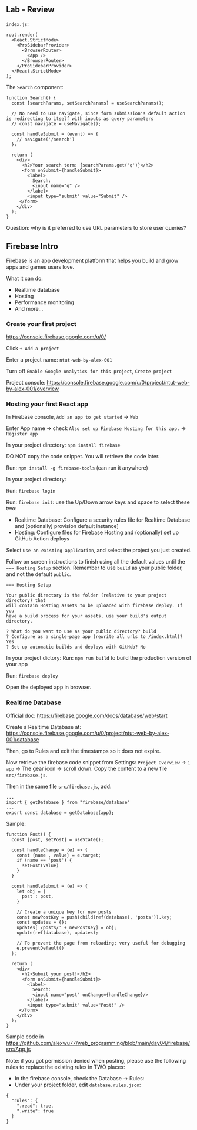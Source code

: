 ## Lab - Review

`index.js`:

```
root.render(
  <React.StrictMode>
    <ProSidebarProvider>
      <BrowserRouter>
        <App />
      </BrowserRouter>
    </ProSidebarProvider>
  </React.StrictMode>
);
```

The `Search` component:
```
function Search() {
  const [searchParams, setSearchParams] = useSearchParams();

  // No need to use navigate, since form submission's default action is redirecting to itself with inputs as query parameters
  // const navigate = useNavigate();

  const handleSubmit = (event) => {
    // navigate('/search')
  };

  return (
    <div>
      <h2>Your search term: {searchParams.get('q')}</h2>
      <form onSubmit={handleSubmit}>
        <label>
          Search:
          <input name="q" />
        </label>
        <input type="submit" value="Submit" />
     </form>
    </div>
  );
}
```

Question: why is it preferred to use URL parameters to store user queries?


## Firebase Intro

Firebase is an app development platform that helps you build and grow apps and games users love.

What it can do:

* Realtime database
* Hosting
* Performance monitoring
* And more...

### Create your first project

https://console.firebase.google.com/u/0/

Click `+ Add a project`

Enter a project name: `ntut-web-by-alex-001`

Turn off `Enable Google Analytics for this project`, `Create project`

Project console: https://console.firebase.google.com/u/0/project/ntut-web-by-alex-001/overview

### Hosting your first React app

In Firebase console, `Add an app to get started` -> `Web`

Enter App name -> check `Also set up Firebase Hosting for this app.` -> `Register app`

In your project directory: `npm install firebase`

DO NOT copy the code snippet. You will retrieve the code later.

Run: `npm install -g firebase-tools` (can run it anywhere)

In your project directory:

Run: `firebase login`

Run: `firebase init`: use the Up/Down arrow keys and space to select these two:
* Realtime Database: Configure a security rules file for Realtime Database and (optionally) provision default instance]
* Hosting: Configure files for Firebase Hosting and (optionally) set up GitHub Action deploys

Select `Use an existing application`, and select the project you just created.

Follow on screen instructions to finish using all the default values until the `=== Hosting Setup` section. Remember to use `build` as your public folder, and not the default `public`.

```
=== Hosting Setup

Your public directory is the folder (relative to your project directory) that
will contain Hosting assets to be uploaded with firebase deploy. If you
have a build process for your assets, use your build's output directory.

? What do you want to use as your public directory? build
? Configure as a single-page app (rewrite all urls to /index.html)? Yes
? Set up automatic builds and deploys with GitHub? No
```

In your project dictory:
Run: `npm run build` to build the production version of your app

Run: `firebase deploy`

Open the deployed app in browser.

### Realtime Database

Official doc: https://firebase.google.com/docs/database/web/start

Create a Realtime Database at: https://console.firebase.google.com/u/0/project/ntut-web-by-alex-001/database

Then, go to Rules and edit the timestamps so it does not expire.

Now retrieve the firebase code snippet from Settings: `Project Overview` -> `1 app` -> The gear icon -> scroll down. Copy the content to a new file `src/firebase.js`.

Then in the same file `src/firebase.js`, add:

```
...
import { getDatabase } from "firebase/database"
...
export const database = getDatabase(app);
```

Sample:

```
function Post() {
  const [post, setPost] = useState();

  const handleChange = (e) => {
    const {name , value} = e.target;
    if (name == 'post') {
      setPost(value)
    }
  }

  const handleSubmit = (e) => {
    let obj = {
      post : post,
    }

    // Create a unique key for new posts
    const newPostKey = push(child(ref(database), 'posts')).key;
    const updates = {};
    updates['/posts/' + newPostKey] = obj;
    update(ref(database), updates);

    // To prevent the page from reloading; very useful for debugging
    e.preventDefault()
  };

  return (
    <div>
      <h2>Submit your post!</h2>
      <form onSubmit={handleSubmit}>
        <label>
          Search:
          <input name="post" onChange={handleChange}/>
        </label>
        <input type="submit" value="Post!" />
     </form>
    </div>
  );
}
```

Sample code in https://github.com/alexwu77/web_programming/blob/main/day04/firebase/src/App.js

Note: if you got permission denied when posting, please use the following rules to replace the existing rules in TWO places:

* In the firebase console, check the Database -> Rules:
* Under your project folder, edit `database.rules.json`:

```
{
  "rules": {
    ".read": true,
    ".write": true
  }
}
```
